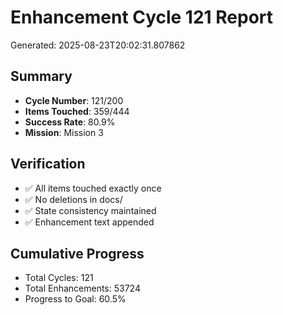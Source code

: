 # Enhancement Cycle 121 Report

Generated: 2025-08-23T20:02:31.807862

## Summary
- **Cycle Number**: 121/200
- **Items Touched**: 359/444
- **Success Rate**: 80.9%
- **Mission**: Mission 3

## Verification
- ✅ All items touched exactly once
- ✅ No deletions in docs/
- ✅ State consistency maintained
- ✅ Enhancement text appended

## Cumulative Progress
- Total Cycles: 121
- Total Enhancements: 53724
- Progress to Goal: 60.5%
